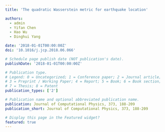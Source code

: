 ```yaml
---
title: 'The quadratic Wasserstein metric for earthquake location'

authors:
  - admin
  - Yifan Chen 
  - Hao Wu
  - Dinghui Yang

date: '2018-01-01T00:00:00Z'
doi: '10.1016/j.jcp.2018.06.066'

# Schedule page publish date (NOT publication's date).
publishDate: '2018-01-01T00:00:00Z'

# Publication type.
# Legend: 0 = Uncategorized; 1 = Conference paper; 2 = Journal article;
# 3 = Preprint / Working Paper; 4 = Report; 5 = Book; 6 = Book section;
# 7 = Thesis; 8 = Patent
publication_types: ['2']

# Publication name and optional abbreviated publication name.
publication: Journal of Computational Physics, 373, 188-209
publication_short: Journal of Computational Physics, 373, 188-209

# Display this page in the Featured widget?
featured: true
---
```

